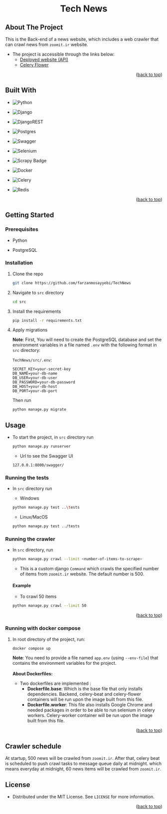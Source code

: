 <a id="readme-top"></a>

<h1 align="center">Tech News</h3>

<!-- ABOUT THE PROJECT -->
## About The Project
This is the Back-end of a news website, which includes a web crawler that can crawl news from `zoomit.ir` website.
- The project is accessible through the links below:
   - [Deployed website (API)](https://fartechnews.darkube.app/news)
   - [Celery Flower](https://fartechnews-monitor.darkube.app/)

<p align="right">(<a href="#readme-top">back to top</a>)</p>

## Built With

* ![Python](https://img.shields.io/badge/python-3670A0?style=for-the-badge&logo=python&logoColor=ffdd54)

* ![Django](https://img.shields.io/badge/django-%23092E20.svg?style=for-the-badge&logo=django&logoColor=white)

* ![DjangoREST](https://img.shields.io/badge/DJANGO-REST-ff1709?style=for-the-badge&logo=django&logoColor=white&color=ff1709&labelColor=gray)

* ![Postgres](https://img.shields.io/badge/postgres-%23316192.svg?style=for-the-badge&logo=postgresql&logoColor=white)

* ![Swagger](https://img.shields.io/badge/-Swagger-%23Clojure?style=for-the-badge&logo=swagger&logoColor=white)

* ![Selenium](https://img.shields.io/badge/-selenium-%43B02A?style=for-the-badge&logo=selenium&logoColor=white)

* ![Scrapy Badge](https://img.shields.io/badge/Scrapy-60A839?logo=scrapy&logoColor=fff&style=for-the-badge)

* ![Docker](https://img.shields.io/badge/docker-%230db7ed.svg?style=for-the-badge&logo=docker&logoColor=white)

* ![Celery](https://img.shields.io/badge/celery-%23a9cc54.svg?style=for-the-badge&logo=celery&logoColor=ddf4a4)

* ![Redis](https://img.shields.io/badge/redis-%23DD0031.svg?style=for-the-badge&logo=redis&logoColor=white)
<p align="right">(<a href="#readme-top">back to top</a>)</p>



<!-- GETTING STARTED -->
## Getting Started
### Prerequisites
 
 - Python

 - PostgreSQL

### Installation

1. Clone the repo

   ```sh
   git clone https://github.com/farzanmosayyebi/TechNews
   ```
2. Navigate to `src` directory

   ```sh
   cd src
   ```
3. Install the requirements

   ```sh
   pip install -r requirements.txt
   ```
4. Apply migrations
   
   **Note**: First, You will need to create the PostgreSQL database and set the environment variables in a file named `.env` with the following format in `src` directory:

   
   
   `TechNews/src/.env`:
   ```
   SECRET_KEY=your-secret-key
   DB_NAME=your-db-name
   DB_USER=your-db-user
   DB_PASSWORD=your-db-password
   DB_HOST=your-db-host
   DB_PORT=your-db-port
   ```

   Then run 

   ```sh
   python manage.py migrate
   ```

<!-- USAGE EXAMPLES -->
## Usage

- To start the project, in `src` directory run

   ```sh
   python manage.py runserver
   ```

    - Url to see the Swagger UI

   ```
   127.0.0.1:8000/swagger/
   ```

### Running the tests
- In `src` directory run

    * Windows
    ```sh
    python manage.py test ..\tests
    ```

    * Linux/MacOS
    ```sh
    python manage.py test ../tests
    ```

### Running the crawler
- In `src` directory, run

   ```sh
   python manage.py crawl --limit <number-of-items-to-scrape>
   ```

    - This is a custom django `Command` which crawls the specified number of items from `zoomit.ir` website. The default number is 500.

    #### Example
    - To crawl 50 items

    ```sh
    python manage.py crawl --limit 50
    ```
<p align="right">(<a href="#readme-top">back to top</a>)</p>

### Running with docker compose

1. In root directory of the project, run:

   ```sh
   docker compose up
   ```
   **Note**: You need to provide a file named `app.env` (using `--env-file`) that contains the environment variables for the project. \
   \
   **About Dockerfiles:**
      - Two dockerfiles are implemented :
         - **Dockerfile.base**: Which is the base file that only installs dependencies. Backend, celery-beat and celery-flower containers will be run upon the image built from this file.
         - **Dockerfile.worker**: This file also installs Google Chrome and needed packages in order to be able to run selenium in celery workers. Celery-worker container will be run upon the image built from this file.
         
<p align="right">(<a href="#readme-top">back to top</a>)</p>

## Crawler schedule
   At startup, 500 news will be crawled from `zoomit.ir`. After that, celery beat is scheduled to push crawl tasks to message queue daily at midnight. which means everyday at midnight, 60 news items will be crawled from `zoomit.ir`.

<!-- LICENSE -->
## License

- Distributed under the MIT License. See `LICENSE` for more information.

<p align="right">(<a href="#readme-top">back to top</a>)</p>
